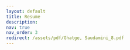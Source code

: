 ```yaml
---
layout: default
title: Resume
description:
nav: true
nav_order: 3
redirect: /assets/pdf/Ghatge, Saudamini_8.pdf
---
```

